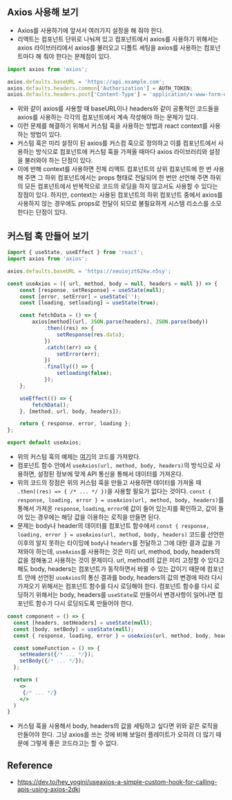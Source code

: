 ## Axios 사용해 보기
- Axios를 사용하기에 앞서서 여러가지 설정을 해 줘야 한다.
- 리액트는 컴포넌트 단위로 나눠져 있고 컴포넌트에서 axios를 사용하기 위해서는 axios 라이브러리에서 axios를 불러오고 디폴트 세팅을 axios를 사용하는 컴포넌트마다 해 줘야 한다는 문제점이 있다.

```js
import axios from 'axios';

axios.defaults.baseURL = 'https://api.example.com';
axios.defaults.headers.common['Authorization'] = AUTH_TOKEN;
axios.defaults.headers.post['Content-Type'] = 'application/x-www-form-urlencoded';
```
- 위와 같이 axios를 사용할 때 baseURL이나 headers와 같이 공통적인 코드들을 axios를 사용하는 각각의 컴포넌트에서 계속 작성해야 하는 문제가 있다.
- 이런 문제를 해결하기 위해서 커스텀 훅을 사용하는 방법과 react context를 사용하는 방법이 있다.
- 커스텀 훅은 미리 설정이 된 axios를 커스컴 훅으로 정의하고 이를 컴포넌트에서 사용하는 방식으로 컴포넌트에 커스텀 훅을 가져올 때마다 axios 라이브러리와 설정을 불러와야 하는 단점이 있다.
- 이에 반해 context를 사용하면 전체 리액트 컴포넌트의 상위 컴포넌트에 한 번 사용해 주면 그 하위 컴포넌트에서는 props 형태로 전달되어 한 번만 선언해 주면 하위의 모든 컴포넌트에서 반복적으로 코드의 로딩을 하지 않고서도 사용할 수 있다는 장점이 있다. 하지만, context는 사용된 컴포넌트의 하위 컴포넌트 중에서 axios를 사용하지 않는 경우에도 props로 전달이 되므로 불필요하게 시스템 리소스를 소모한다는 단점이 있다.

## 커스텀 훅 만들어 보기
```jsx
import { useState, useEffect } from 'react';
import axios from 'axios';

axios.defaults.baseURL = 'https://xeuiojzt62kw.n5sy';

const useAxios = ({ url, method, body = null, headers = null }) => {
    const [response, setResponse] = useState(null);
    const [error, setError] = useState('');
    const [loading, setloading] = useState(true);

    const fetchData = () => {
        axios[method](url, JSON.parse(headers), JSON.parse(body))
            .then((res) => {
                setResponse(res.data);
            })
            .catch((err) => {
                setError(err);
            })
            .finally(() => {
                setloading(false);
            });
    };

    useEffect(() => {
        fetchData();
    }, [method, url, body, headers]);

    return { response, error, loading };
};

export default useAxios;
```
- 위의 커스텀 훅의 예제는 [여기](https://dev.to/hey_yogini/useaxios-a-simple-custom-hook-for-calling-apis-using-axios-2dkj)의 코드를 가져왔다.
- 컴포넌트 함수 안에서 `useAxios(url, method, body, headers)`의 방식으로 사용하면, 설정된 정보에 맞게 API 통신을 통해서 데이터를 가져온다.
- 위의 코드의 장점은 위의 커스텀 훅을 만들고 사용하면 데이터를 가져올 때 `.then((res) => { /* ... */ })`을 사용할 필요가 없다는 것이다. `const { response, loading, error } = useAxios(url, method, body, headers)`를 통해서 가져온 `response`, `loading`, `error`에 값이 들어 있는지를 확인하고, 값이 들어 있는 경우에는 해당 값을 이용하는 로직을 만들면 된다.
- 문제는 body나 header의 데이터를 컴포넌트 함수에서 `const { response, loading, error } = useAxios(url, method, body, headers)` 코드를 선언한 이후의 알지 못하는 타이밍에 `body`나 `headers`를 전달하고 그에 대한 결과 값을 가져와야 하는데, `useAxios`를 사용하는 것은 미리 url, method, body, headers의 값을 정해놓고 사용하는 것이 문제이다. url, method의 값은 미리 고정할 수 있다고 해도 body, headers는 컴포넌트가 동작하면서 바뀔 수 있는 값이기 때문에 컴포넌트 안에 선언된 `useAxios`의 통신 결과를 body, headers의 값의 변경에 따라 다시 가져오기 위해서는 컴포넌트 함수를 다시 로딩해야 한다. 컴포넌트 함수를 다시 로딩하기 위해서는 body, headers를 `useState`로 만들어서 변경사항이 일어나면 컴포넌트 함수가 다시 로딩되도록 만들어야 한다.
```jsx
const component = () => {
  const [headers, setHeaders] = useState(null);
  const [body, setBody] = useState(null);
  const { response, loading, error } = useAxios(url, method, body, headers);

  const someFunction = () => {
    setHeaders({/* ... */});
    setBody({/* ... */});
  };

  return (
    <>
     {/* ... */}
    </>
  )
}
```
- 커스텀 훅을 사용해서 body, headers의 값을 세팅하고 싶다면 위와 같은 로직을 만들어야 한다. 그냥 axios를 쓰는 것에 비해 보일러 플레이트가 오히려 더 많기 때문에 그렇게 좋은 코드라고는 할 수 없다.


## Reference
- https://dev.to/hey_yogini/useaxios-a-simple-custom-hook-for-calling-apis-using-axios-2dkj
